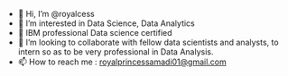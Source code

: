 - 👋 Hi, I’m @royalcess
- 👀 I’m interested in Data Science, Data Analytics
- 🌱 IBM professional Data science certified 
- 💞️ I’m looking to collaborate with fellow data scientists and analysts, to intern so as to be very professional in Data Analysis.
- 📫 How to reach me : royalprincessamadi01@gmail.com

<!---
royalcess/royalcess is a ✨ special ✨ repository because its `README.md` (this file) appears on your GitHub profile.
You can click the Preview link to take a look at your changes.
--->
